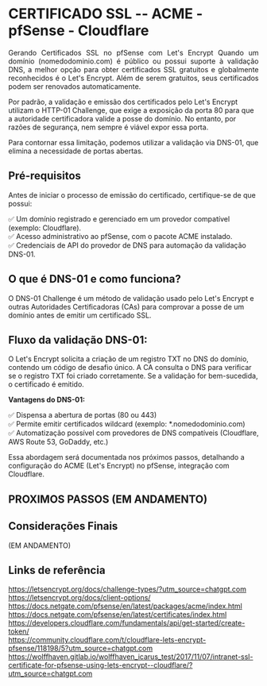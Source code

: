 # CERTIFICADO SSL -- ACME - pfSense - Cloudflare

<p align="justify">
Gerando Certificados SSL no pfSense com Let's Encrypt
Quando um domínio (nomedodominio.com) é público ou possui suporte à validação DNS, a melhor opção para obter certificados SSL gratuitos e globalmente reconhecidos é o Let's Encrypt. Além de serem gratuitos, seus certificados podem ser renovados automaticamente.

Por padrão, a validação e emissão dos certificados pelo Let's Encrypt utilizam o HTTP-01 Challenge, que exige a exposição da porta 80 para que a autoridade certificadora valide a posse do domínio. No entanto, por razões de segurança, nem sempre é viável expor essa porta.

Para contornar essa limitação, podemos utilizar a validação via DNS-01, que elimina a necessidade de portas abertas.

## Pré-requisitos
Antes de iniciar o processo de emissão do certificado, certifique-se de que possui:

✅ Um domínio registrado e gerenciado em um provedor compatível (exemplo: Cloudflare).\
✅ Acesso administrativo ao pfSense, com o pacote ACME instalado.\
✅ Credenciais de API do provedor de DNS para automação da validação DNS-01.


## O que é DNS-01 e como funciona?
O DNS-01 Challenge é um método de validação usado pelo Let's Encrypt e outras Autoridades Certificadoras (CAs) para comprovar a posse de um domínio antes de emitir um certificado SSL.

## Fluxo da validação DNS-01:
O Let's Encrypt solicita a criação de um registro TXT no DNS do domínio, contendo um código de desafio único.
A CA consulta o DNS para verificar se o registro TXT foi criado corretamente.
Se a validação for bem-sucedida, o certificado é emitido.

**Vantagens do DNS-01:**

✅ Dispensa a abertura de portas (80 ou 443)\
✅ Permite emitir certificados wildcard (exemplo: *.nomedodominio.com)\
✅ Automatização possível com provedores de DNS compatíveis (Cloudflare, AWS Route 53, GoDaddy, etc.)

Essa abordagem será documentada nos próximos passos, detalhando a configuração do ACME (Let's Encrypt) no pfSense, integração com Cloudflare.

## PROXIMOS PASSOS (EM ANDAMENTO)


## Considerações Finais
(EM ANDAMENTO)
## Links de referência

https://letsencrypt.org/docs/challenge-types/?utm_source=chatgpt.com \
https://letsencrypt.org/docs/client-options/ \
https://docs.netgate.com/pfsense/en/latest/packages/acme/index.html \
https://docs.netgate.com/pfsense/en/latest/certificates/index.html \
https://developers.cloudflare.com/fundamentals/api/get-started/create-token/ \
https://community.cloudflare.com/t/cloudflare-lets-encrypt-pfsense/118198/5?utm_source=chatgpt.com \
https://wolffhaven.gitlab.io/wolffhaven_icarus_test/2017/11/07/intranet-ssl-certificate-for-pfsense-using-lets-encrypt--cloudflare/?utm_source=chatgpt.com
